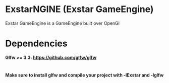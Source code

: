 # ExstarNGINE (Exstar GameEngine)

Exstar GameEngine is a GameEngine built over OpenGl

# Dependencies
**Glfw >= 3.3: https://github.com/glfw/glfw**
# 

**Make sure to install glfw and compile your project with -lExstar and -lglfw**
